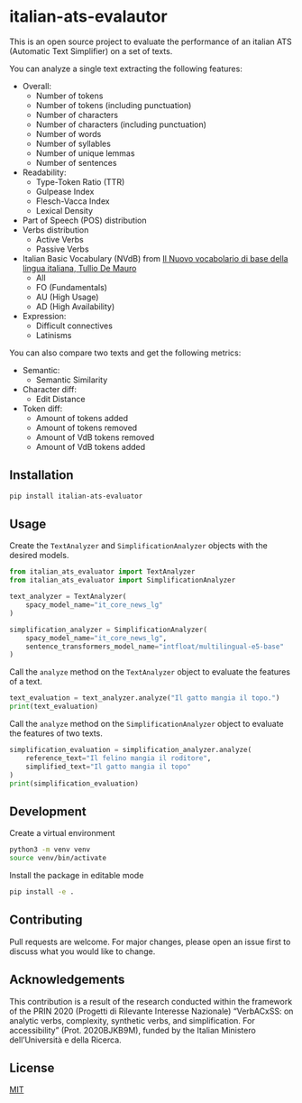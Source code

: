 # italian-ats-evalautor
This is an open source project to evaluate the performance of an italian ATS (Automatic Text Simplifier) on a set of texts.

You can analyze a single text extracting the following features:
- Overall:
    - Number of tokens
    - Number of tokens (including punctuation)
    - Number of characters
    - Number of characters (including punctuation)
    - Number of words
    - Number of syllables
    - Number of unique lemmas
    - Number of sentences
- Readability:
    - Type-Token Ratio (TTR)
    - Gulpease Index
    - Flesch-Vacca Index
    - Lexical Density
- Part of Speech (POS) distribution
- Verbs distribution
    - Active Verbs
    - Passive Verbs
- Italian Basic Vocabulary (NVdB)
  from [Il Nuovo vocabolario di base della lingua italiana, Tullio De Mauro](https://dizionario.internazionale.it/)
    - All
    - FO (Fundamentals)
    - AU (High Usage)
    - AD (High Availability)
- Expression:
    - Difficult connectives
    - Latinisms

You can also compare two texts and get the following metrics:
- Semantic:
    - Semantic Similarity
- Character diff:
    - Edit Distance
- Token diff:
    - Amount of tokens added
    - Amount of tokens removed
    - Amount of VdB tokens removed
    - Amount of VdB tokens added

## Installation
```bash
pip install italian-ats-evaluator
```

## Usage
Create the `TextAnalyzer` and `SimplificationAnalyzer` objects with the desired models.
```python
from italian_ats_evaluator import TextAnalyzer
from italian_ats_evaluator import SimplificationAnalyzer

text_analyzer = TextAnalyzer(
    spacy_model_name="it_core_news_lg"
)

simplification_analyzer = SimplificationAnalyzer(
    spacy_model_name="it_core_news_lg",
    sentence_transformers_model_name="intfloat/multilingual-e5-base"
)
```

Call the `analyze` method on the `TextAnalyzer` object to evaluate the features of a text.
```python
text_evaluation = text_analyzer.analyze("Il gatto mangia il topo.")
print(text_evaluation)
```

Call the `analyze` method on the `SimplificationAnalyzer` object to evaluate the features of two texts.
```python
simplification_evaluation = simplification_analyzer.analyze(
    reference_text="Il felino mangia il roditore",
    simplified_text="Il gatto mangia il topo"
)
print(simplification_evaluation)
```

## Development
Create a virtual environment
```bash
python3 -m venv venv
source venv/bin/activate
```

Install the package in editable mode
```bash
pip install -e .
```

## Contributing
Pull requests are welcome. For major changes, please open an issue first to discuss what you would like to change.

## Acknowledgements
This contribution is a result of the research conducted within the framework of the PRIN 2020 (Progetti di Rilevante Interesse Nazionale) “VerbACxSS: on analytic verbs, complexity, synthetic verbs, and simplification. For accessibility” (Prot. 2020BJKB9M), funded by the Italian Ministero dell’Università e della Ricerca.

## License
[MIT](https://choosealicense.com/licenses/mit/)